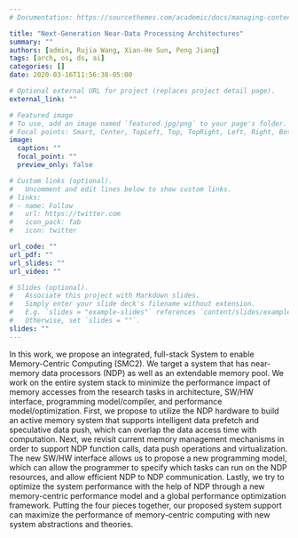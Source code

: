 ```yaml
---
# Documentation: https://sourcethemes.com/academic/docs/managing-content/

title: "Next-Generation Near-Data Processing Architectures"
summary: ""
authors: [admin, Rujia Wang, Xian-He Sun, Peng Jiang]
tags: [arch, os, ds, ai]
categories: []
date: 2020-03-16T11:56:38-05:00

# Optional external URL for project (replaces project detail page).
external_link: ""

# Featured image
# To use, add an image named `featured.jpg/png` to your page's folder.
# Focal points: Smart, Center, TopLeft, Top, TopRight, Left, Right, BottomLeft, Bottom, BottomRight.
image:
  caption: ""
  focal_point: ""
  preview_only: false

# Custom links (optional).
#   Uncomment and edit lines below to show custom links.
# links:
# - name: Follow
#   url: https://twitter.com
#   icon_pack: fab
#   icon: twitter

url_code: ""
url_pdf: ""
url_slides: ""
url_video: ""

# Slides (optional).
#   Associate this project with Markdown slides.
#   Simply enter your slide deck's filename without extension.
#   E.g. `slides = "example-slides"` references `content/slides/example-slides.md`.
#   Otherwise, set `slides = ""`.
slides: ""
---
```


In this work, we propose an integrated, full-stack System to enable
Memory-Centric Computing (SMC2). We target a system that has near-memory data
processors (NDP) as well as an extendable memory pool. We work on the entire
system stack to minimize the performance impact of memory accesses from the
research tasks in architecture, SW/HW interface, programming model/compiler,
and performance model/optimization. First, we propose to utilize the NDP
hardware to build an active memory system that supports intelligent data
prefetch and speculative data push, which can overlap the data access time with
computation. Next, we revisit current memory management mechanisms in order to
support NDP function calls, data push operations and virtualization. The new
SW/HW interface allows us to propose a new programming model, which can allow
the programmer to specify which tasks can run on the NDP resources, and allow
efficient NDP to NDP communication. Lastly, we try to optimize the system
performance with the help of NDP through a new memory-centric performance model
and a global performance optimization framework. Putting the four pieces
together, our proposed system support can maximize the performance of
memory-centric computing with new system abstractions and theories.
